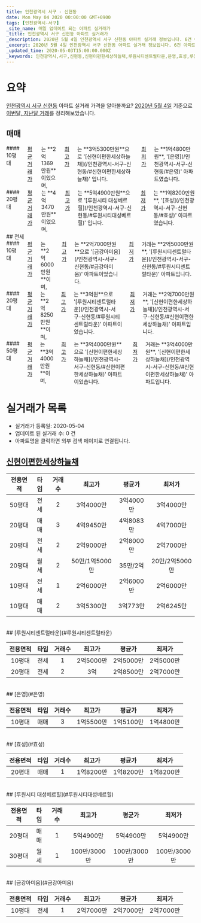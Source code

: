 ```yaml
---
title: 인천광역시 서구 - 신현동
date: Mon May 04 2020 00:00:00 GMT+0900
tags: [인천광역시-서구]
_site_name: 매일 업데이트 되는 아파트 실거래가
_title: 인천광역시 서구 신현동 아파트 실거래가
_description: 2020년 5월 4일 인천광역시 서구 신현동 아파트 실거래 정보입니다. 6건 아파트 정보가 있습니다.
_excerpt: 2020년 5월 4일 인천광역시 서구 신현동 아파트 실거래 정보입니다. 6건 아파트 정보가 있습니다.
_updated_time: 2020-05-03T15:00:00.000Z
_keywords: 인천광역시,서구,신현동,신현이편한세상하늘채,루원시티센트럴타운,은영,효성,루원시티 대성베르힐,금강아미움
---
```





# 요약
<ins>인천광역시 서구 신현동</ins> 아파트 실거래 가격을 알아볼까요? <ins>2020년 5월 4일</ins> 기준으로 <ins>이번달, 지난달 거래</ins>를 정리해보았습니다.

## 매매
<div class="container">
<div class="six columns" markdown="1">
#### 10평대
<ins>평균 거래가</ins>는 **2억1369만원**이었으며, <ins>최고가</ins>는 **3억5300만원**으로 '[신현이편한세상하늘채](/인천광역시-서구-신현동/#신현이편한세상하늘채)' 입니다. <ins>최저가</ins>는 **1억4800만원**, '[은영](/인천광역시-서구-신현동/#은영)' 아파트였습니다.
</div>
<div class="six columns" markdown="1">
#### 20평대
<ins>평균 거래가</ins>는 **4억3470만원**이었으며, <ins>최고가</ins>는 **5억4900만원**으로 '[루원시티 대성베르힐](/인천광역시-서구-신현동/#루원시티대성베르힐)' 입니다. <ins>최저가</ins>는 **1억8200만원**, '[효성](/인천광역시-서구-신현동/#효성)' 아파트였습니다.
</div>
</div>
## 전세
<div class="container">
<div class="six columns" markdown="1">
#### 10평대
<ins>평균 거래가</ins>는 **2억6000만원**이며, <ins>최고가</ins>는 **2억7000만원**으로 '[금강아미움](/인천광역시-서구-신현동/#금강아미움)' 아파트이었습니다. <ins>최저가</ins> 거래는 **2억5000만원**, '[루원시티센트럴타운](/인천광역시-서구-신현동/#루원시티센트럴타운)' 아파트입니다.
</div>
<div class="six columns" markdown="1">
#### 20평대
<ins>평균 거래가</ins>는 **2억8250만원**이며, <ins>최고가</ins>는 **3억원**으로 '[루원시티센트럴타운](/인천광역시-서구-신현동/#루원시티센트럴타운)' 아파트이었습니다. <ins>최저가</ins> 거래는 **2억7000만원**, '[신현이편한세상하늘채](/인천광역시-서구-신현동/#신현이편한세상하늘채)' 아파트입니다.
</div>
</div>
<div class="container">
<div class="twelve columns" markdown="1">
#### 50평대
<ins>평균 거래가</ins>는 **3억4000만원**이며, <ins>최고가</ins>는 **3억4000만원**으로 '[신현이편한세상하늘채](/인천광역시-서구-신현동/#신현이편한세상하늘채)' 아파트이었습니다. <ins>최저가</ins> 거래는 **3억4000만원**, '[신현이편한세상하늘채](/인천광역시-서구-신현동/#신현이편한세상하늘채)' 아파트입니다.
</div>
</div>



# 실거래가 목록
- 실거래가 등록일: 2020-05-04
- 업데이트 된 실거래 수: 0 건
- 아파트명을 클릭하면 외부 검색 페이지로 연결됩니다.

## [신현이편한세상하늘채](#신현이편한세상하늘채)

|전용면적|타입|거래수|최고가|평균가|최저가|
|:---:|:---:|:---:|:---:|:---:|:---:|
|50평대|<span class="deal-type-2">전세</span>|2|3억4000만|3억4000만|3억4000만|
|20평대|<span class="deal-type-1">매매</span>|3|4억9450만|4억8083만|4억7000만|
|20평대|<span class="deal-type-2">전세</span>|2|2억9000만|2억8000만|2억7000만|
|20평대|<span class="deal-type-3">월세</span>|2|50만/1억5000만|35만/2억|20만/2억5000만|
|10평대|<span class="deal-type-2">전세</span>|1|2억6000만|2억6000만|2억6000만|
|10평대|<span class="deal-type-1">매매</span>|2|3억5300만|3억773만|2억6245만|

<br/>
## [루원시티센트럴타운](#루원시티센트럴타운)

|전용면적|타입|거래수|최고가|평균가|최저가|
|:---:|:---:|:---:|:---:|:---:|:---:|
|10평대|<span class="deal-type-2">전세</span>|1|2억5000만|2억5000만|2억5000만|
|20평대|<span class="deal-type-2">전세</span>|2|3억|2억8500만|2억7000만|

<br/>
## [은영](#은영)

|전용면적|타입|거래수|최고가|평균가|최저가|
|:---:|:---:|:---:|:---:|:---:|:---:|
|10평대|<span class="deal-type-1">매매</span>|3|1억5500만|1억5100만|1억4800만|

<br/>
## [효성](#효성)

|전용면적|타입|거래수|최고가|평균가|최저가|
|:---:|:---:|:---:|:---:|:---:|:---:|
|20평대|<span class="deal-type-1">매매</span>|1|1억8200만|1억8200만|1억8200만|

<br/>
## [루원시티 대성베르힐](#루원시티대성베르힐)

|전용면적|타입|거래수|최고가|평균가|최저가|
|:---:|:---:|:---:|:---:|:---:|:---:|
|20평대|<span class="deal-type-1">매매</span>|1|5억4900만|5억4900만|5억4900만|
|30평대|<span class="deal-type-3">월세</span>|1|100만/3000만|100만/3000만|100만/3000만|

<br/>
## [금강아미움](#금강아미움)

|전용면적|타입|거래수|최고가|평균가|최저가|
|:---:|:---:|:---:|:---:|:---:|:---:|
|10평대|<span class="deal-type-2">전세</span>|1|2억7000만|2억7000만|2억7000만|

<br/>



